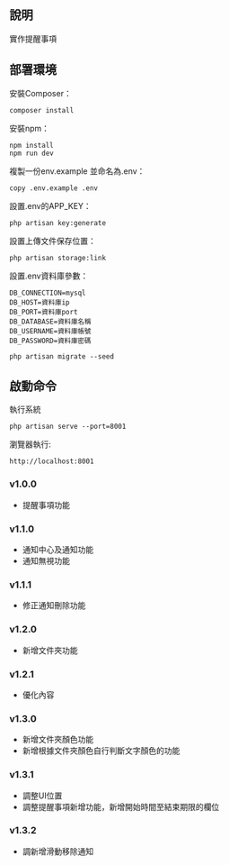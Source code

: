 ## 說明
實作提醒事項

## 部署環境

安裝Composer：
```
composer install
```

安裝npm：
```
npm install
npm run dev
```

複製一份env.example 並命名為.env：
```
copy .env.example .env
```

設置.env的APP_KEY：
```
php artisan key:generate
```

設置上傳文件保存位置：
```
php artisan storage:link
```

設置.env資料庫參數：
```
DB_CONNECTION=mysql
DB_HOST=資料庫ip
DB_PORT=資料庫port
DB_DATABASE=資料庫名稱
DB_USERNAME=資料庫帳號
DB_PASSWORD=資料庫密碼
```
```
php artisan migrate --seed
```

## 啟動命令
執行系統
```
php artisan serve --port=8001
```

瀏覽器執行:
```
http://localhost:8001
```

### v1.0.0
- 提醒事項功能

### v1.1.0
- 通知中心及通知功能
- 通知無視功能

### v1.1.1
- 修正通知刪除功能

### v1.2.0
- 新增文件夾功能

### v1.2.1
- 優化內容

### v1.3.0
- 新增文件夾顏色功能
- 新增根據文件夾顏色自行判斷文字顏色的功能

### v1.3.1
- 調整UI位置
- 調整提醒事項新增功能，新增開始時間至結束期限的欄位

### v1.3.2
- 調新增滑動移除通知